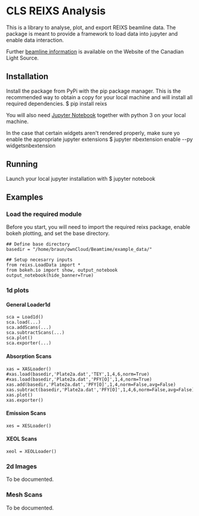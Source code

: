 # CLS REIXS Analysis

This is a library to analyse, plot, and export REIXS beamline data. The package is meant to provide a framework to load data into jupyter and enable data interaction.

Further [beamline information](https://reixs.leightsource.ca/) is available on the Website of the Canadian Light Source.

## Installation
Install the package from PyPi with the pip package manager. This is the recommended way to obtain a copy for your local machine and will install all required dependencies.
    $ pip install reixs

You will also need [Jupyter Notebook](https://github.com/jupyter) together with python 3 on your local machine.

In the case that certain widgets aren't rendered properly, make sure yo enable the appropriate jupyter extensions
    $ jupyter nbextension enable --py widgetsnbextension

## Running
Launch your local jupyter installation with
    $ jupyter notebook

## Examples
### Load the required module
Before you start, you will need to import the required reixs package, enable bokeh plotting, and set the base directory.

```
## Define base directory
basedir = "/home/braun/ownCloud/Beamtime/example_data/"

## Setup necesarry inputs
from reixs.LoadData import *
from bokeh.io import show, output_notebook
output_notebook(hide_banner=True)
```

### 1d plots
#### General Loader1d
```
sca = Load1d()
sca.load(...)
sca.addScans(...)
sca.subtractScans(...)
sca.plot()
sca.exporter(...)
```

#### Absorption Scans
```
xas = XASLoader()
#xas.load(basedir,'Plate2a.dat','TEY',1,4,6,norm=True)
#xas.load(basedir,'Plate2a.dat','PFY[O]',1,4,norm=True)
xas.add(basedir,'Plate2a.dat','PFY[O]',1,4,norm=False,avg=False)
xas.subtract(basedir,'Plate2a.dat','PFY[O]',1,4,6,norm=False,avg=False)
xas.plot()
xas.exporter()
```

#### Emission Scans
```
xes = XESLoader()
```

#### XEOL Scans
```
xeol = XEOLLoader()
```
### 2d Images
To be documented.

### Mesh Scans
To be documented.